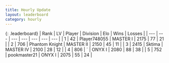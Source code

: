 ```yaml
---
title: Hourly Update
layout: leaderboard
category: hourly
---
```


{: .leaderboard}
| Rank | LV | Player | Division | Elo | Wins | Losses |
| --- | --- | --- | --- | --- | --- | --- |
| <span data-change="0">1</span> | 42 | <span title="ID: 748055">Player748055</span> | MASTER I | <span data-change="-5">2175</span> | <span data-change="0">77</span> | <span data-change="1">21</span> |
| <span data-change="0">2</span> | 706 | <span title="ID: 742939">Phantom Knight</span> | MASTER II | <span data-change="0">2150</span> | <span data-change="0">45</span> | <span data-change="0">11</span> |
| <span data-change="0">3</span> | 2415 | <span title="ID: 353063">Sktima</span> | MASTER IV | <span data-change="0">2100</span> | <span data-change="0">28</span> | <span data-change="0">12</span> |
| <span data-change="0">4</span> | 806 | <span title="ID: 224611">´</span> | ONYX I | <span data-change="0">2080</span> | <span data-change="0">88</span> | <span data-change="0">38</span> |
| <span data-change="0">5</span> | 752 | <span title="ID: 652474">pookmaster21</span> | ONYX I | <span data-change="0">2075</span> | <span data-change="0">55</span> | <span data-change="0">24</span> |